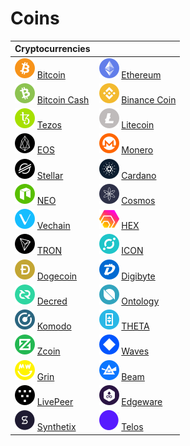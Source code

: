 # Coins

| Cryptocurrencies |  |
| :--- | :--- |
| ![](.gitbook/assets/btc.png) [Bitcoin](coins/overview-btc/) | ![](.gitbook/assets/eth.png) [Ethereum](coins/overview-eth/) |
| ![](.gitbook/assets/bch.png) [Bitcoin Cash](coins/overview-bch/) | ![](.gitbook/assets/bnb.png) [Binance Coin](coins/overview-bnb/) |
| ![](.gitbook/assets/xtz.png) [Tezos](coins/overview-xtz/) | ![](.gitbook/assets/ltc.png) [Litecoin](coins/overview-ltc/) |
| ![](.gitbook/assets/eos.png) [EOS](coins/overview-eos/) | ![](.gitbook/assets/xmr.png) [Monero](coins/overview-xmr/) |
| ![](.gitbook/assets/xlm.png) [Stellar](coins/overview-xlm/) | ![](.gitbook/assets/ada.png) [Cardano](coins/overview-ada/) |
| ![](.gitbook/assets/neo.png) [NEO](coins/overview-neo/) | ![](.gitbook/assets/atom.png) [Cosmos](coins/overview-atom/) |
| ![](.gitbook/assets/vet.png) [Vechain](coins/overview-vet/) | ![](.gitbook/assets/hex.png) [HEX](coins/overview-hex/) |
| ![](.gitbook/assets/trx.png) [TRON](coins/overview-trx/) | ![](.gitbook/assets/icx.png) [ICON](coins/overview-icx/) |
| ![](.gitbook/assets/doge.png) [Dogecoin](coins/dogecoin-doge.md) | ![](.gitbook/assets/dgb.png) [Digibyte](coins/digibyte-dgb.md) |
| ![](.gitbook/assets/dcr.png) [Decred](coins/overview-dcr/) | ![](.gitbook/assets/ont.png) [Ontology](coins/overview-ont/) |
| ![](.gitbook/assets/kmd.png) [Komodo](coins/overview-kmd/) | ![](.gitbook/assets/theta.png) [THETA](coins/overview-theta/) |
| ![](.gitbook/assets/xzc.png) [Zcoin](coins/overview-xzc/) | ![](.gitbook/assets/waves.png) [Waves](coins/overview-waves/) |
| ![](.gitbook/assets/grin.png) [Grin](coins/overview-grin/) | ![](.gitbook/assets/beam.png) [Beam](coins/overview-beam/) |
| ![](.gitbook/assets/lpt.png) [LivePeer](coins/overview-lpt/) | ![](.gitbook/assets/edg.png) [Edgeware](coins/overview-edg/) |
| ![](.gitbook/assets/snx.png) [Synthetix](coins/overview-snx/) | ![](.gitbook/assets/tlos.png) [Telos](coins/overview-tlos/) |

